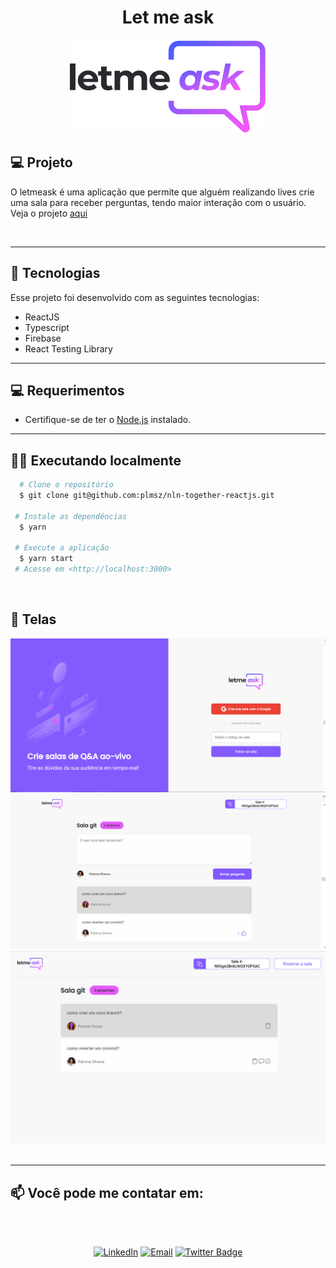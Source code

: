 <div align="center">
  <h1 align="center">Let me ask</h1>
  <img src="./src/assets/images/logo.svg" alt='tela' />
</div>

## 💻 Projeto
O letmeask é uma aplicação que permite que alguém realizando lives crie uma sala para receber perguntas, tendo maior interação com o usuário.
Veja o projeto [aqui](https://nlw-letmeask-72599.web.app/)

<br/>

---

## 🚀 Tecnologias

Esse projeto foi desenvolvido com as seguintes tecnologias:

- ReactJS
- Typescript
- Firebase
- React Testing Library
  <br/>

---

## 💻 Requerimentos

- Certifique-se de ter o [Node.js](https://nodejs.org/pt-br/) instalado.
  <br />

---

## 🏃‍♀️ Executando localmente

```bash
  # Clone o repositório
  $ git clone git@github.com:plmsz/nln-together-reactjs.git

 # Instale as dependências
  $ yarn

 # Execute a aplicação
  $ yarn start
 # Acesse em <http://localhost:3000>
```

<br/>

<!-- ---

## 🧪 Testes

<div align="center">
  <img src='./sorteio/coverage/badge-functions.svg' alt=''>
  <img src='./sorteio/coverage/badge-lines.svg' alt=''>
  <img src='./sorteio/coverage/badge-statements.svg' alt=''>
  <img src='./sorteio/coverage/badge-branches.svg' alt=''>
</div>
<br/>

---

### Executando os testes

- Para executar todos os testes execute o comando `npm run test`
- Para ver a cobertura do projeto execute o comando `npm run test:coverage`
- O relatório de cobertura será gerado dentro de `coverage/lcov-report/index.html`

## Features que implementei além do desafio

- Componente de loading
- Redirecionamento para tela de erro pelo interceptor do axios
- Botão voltar para o topo

-->
## 📱 Telas

<div align="center">
  <img src="./public/home.png" alt='tela inicial' width='800'/>
</div>
<div align="center">
  <img src="./public/room.png" alt='tela do usuário' width='800' />
</div>
<div align="center">
  <img src="./public/adminroom.png" alt='tela do administrador' width='800'/>
</div>

<br/> 

---

## 📫 Você pode me contatar em:

<div align="center">
<img style="border-radius: 50% ;" src="https://github.com/plmsz.png" width="100px;" alt=""/>
</div>

</br>

<div align="center">

[![LinkedIn](https://img.shields.io/static/v1?label=&message=LinkedIn&color=blue&style=flat-square&logo=LinkedIn&logoColor=white)](https://www.linkedin.com/in/plmsz/)
[![Email](https://img.shields.io/static/v1?label=&message=Email&color=red&style=flat-square&logo=Gmail&logoColor=white)](mailto:plmsouzaoliveira@gmail.com)
[![Twitter Badge](https://img.shields.io/static/v1?label=&message=Twitter&color=1ca0f1&style=flat-square&logo=Twitter&logoColor=white)](https://twitter.com/plmszdev)

</div>